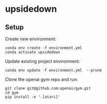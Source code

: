 # upsidedown

## Setup

Create new environment:

    conda env create -f environment.yml
    conda activate upsidedown

Update existing project environment:

    conda env update -f environment.yml  --prune

Clone the openai gym repo and run:

    git clone git@github.com:openai/gym.git
    cd gym
    pip install -e '.[atari]'
